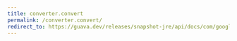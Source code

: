 ```yaml
---
title: converter.convert
permalink: /converter.convert/
redirect_to: https://guava.dev/releases/snapshot-jre/api/docs/com/google/common/base/Converter.html#convert-A-
---
```

